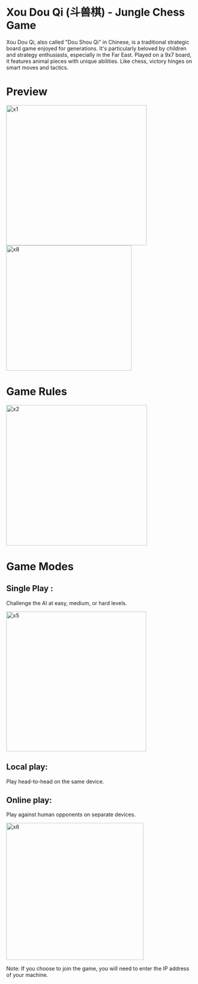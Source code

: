 # Xou Dou Qi (斗兽棋) - Jungle Chess Game

Xou Dou Qi, also called "Dou Shou Qi" in Chinese, is a traditional strategic board game enjoyed for generations. It's particularly beloved by children and strategy enthusiasts, especially in the Far East. Played on a 9x7 board, it features animal pieces with unique abilities. Like chess, victory hinges on smart moves and tactics.


# Preview 

<img width="374" alt="x1" src="https://github.com/hamzaae/XouDouQi/assets/127529925/6fca395c-8165-4a13-95d8-150ee6e8fc28">


<img width="334" alt="x8" src="https://github.com/HananeNadi/XouDouQi/assets/127529925/f9be5675-cdc0-4ecd-989f-585517fcb5c9">

# Game Rules  
<img width="375" alt="x2" src="https://github.com/HananeNadi/XouDouQi/assets/127529925/94d1fdae-8444-47aa-81b2-254fb0ec76d5">


  # Game Modes 
## Single Play : 
Challenge the AI at easy, medium, or hard levels.

<img width="373" alt="x5" src="https://github.com/HananeNadi/XouDouQi/assets/127529925/d4b91250-d62d-48fe-b4e4-9b8613a57a2a">


## Local play: 
Play head-to-head on the same device.


## Online play: 
Play against human opponents on separate devices. 

<img width="366" alt="x6" src="https://github.com/HananeNadi/XouDouQi/assets/127529925/23497769-91d7-4800-b92a-2be7c3889d2a">

Note: If you choose to join the game, you will need to enter the IP address of your machine.
